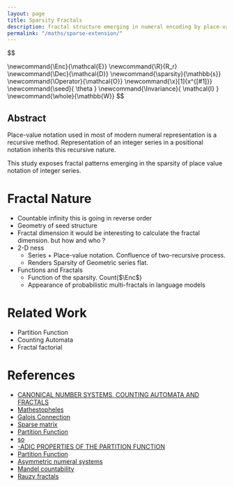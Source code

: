 ```yaml
---
layout: page
title: Sparsity Fractals
description: fractal structure emerging in numeral encoding by place-value notation
permalink: "/maths/sparse-extension/"
---
```

$$

\newcommand{\Enc}{\mathcal{E}}
\newcommand{\R}{R_r}
\newcommand{\Dec}{\mathcal{D}}
\newcommand{\sparsity}{\mathbb{s}}
\newcommand{\Operator}{\mathcal{O}}
\newcommand{\x}[1]{x^{[#1]}}
\newcommand{\seed}{ \theta }
\newcommand{\Invariance}{ \mathcal{I} }
\newcommand{\whole}{\mathbb{W}}
$$

## Abstract
Place-value notation used in most of modern numeral representation is a recursive method. Representation of an integer series in a positional notation inherits this recursive nature.

This study exposes fractal patterns emerging in the sparsity of place value notation of integer series.

# Fractal Nature
* Countable infinity
this is going in reverse order
* Geometry of seed structure
* Fractal dimension
it would be interesting to calculate the fractal dimension.
but how and who ?
* 2-D ness
	* Series + Place-value notation. Confluence of two-recursive process.
	* Renders Sparsity of Geometric series flat.
* Functions and Fractals
	* Function of the sparsity. Count($\Enc$)
	* Appearance of probabilistic multi-fractals in language models


# Related Work
* Partition Function
* Counting Automata
* Fractal factorial

# References
* [CANONICAL NUMBER SYSTEMS, COUNTING AUTOMATA AND
FRACTALS](http://citeseerx.ist.psu.edu/viewdoc/download?doi=10.1.1.87.47&rep=rep1&type=pdf)
* [Mathestopheles](http://www.mathistopheles.co.uk/2015/05/14/fractal-factorials/)
* [Galois Connection](https://en.wikipedia.org/wiki/Galois_connection)
* [Sparse matrix](https://en.wikipedia.org/wiki/Sparse_matrix)
* [Partition Function](https://aimath.org/news/partition/)
* [so](https://mathoverflow.net/questions/52935/partition-functions-and-galois-representations)
* [-ADIC PROPERTIES OF THE PARTITION FUNCTION](https://aimath.org/news/partition/folsom-kent-ono.pdf)
* [Partition Function](https://aimath.org/news/partition/partition.html)
* [Asymmetric numeral systems](https://en.wikipedia.org/wiki/Asymmetric_numeral_systems)
* [Mandel countability](https://math.stackexchange.com/questions/743727/does-the-mandelbrot-fractal-contain-countably-or-uncountably-many-copies-of-itse)
* [Rauzy fractals](https://en.wikipedia.org/wiki/Rauzy_fractal#cite_note-1)
